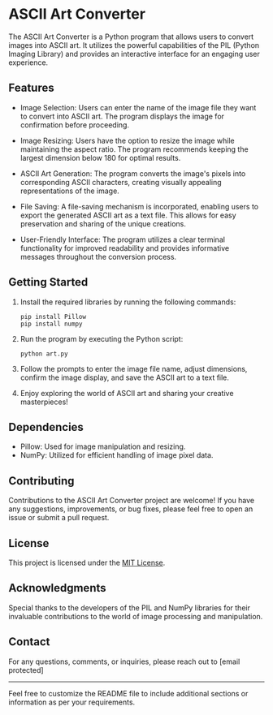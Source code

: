 # ASCII Art Converter

The ASCII Art Converter is a Python program that allows users to convert images into ASCII art. It utilizes the powerful capabilities of the PIL (Python Imaging Library) and provides an interactive interface for an engaging user experience.

## Features

- Image Selection: Users can enter the name of the image file they want to convert into ASCII art. The program displays the image for confirmation before proceeding.

- Image Resizing: Users have the option to resize the image while maintaining the aspect ratio. The program recommends keeping the largest dimension below 180 for optimal results.

- ASCII Art Generation: The program converts the image's pixels into corresponding ASCII characters, creating visually appealing representations of the image.

- File Saving: A file-saving mechanism is incorporated, enabling users to export the generated ASCII art as a text file. This allows for easy preservation and sharing of the unique creations.

- User-Friendly Interface: The program utilizes a clear terminal functionality for improved readability and provides informative messages throughout the conversion process.

## Getting Started

1. Install the required libraries by running the following commands:
   ```
   pip install Pillow
   pip install numpy
   ```

2. Run the program by executing the Python script:
   ```
   python art.py
   ```

3. Follow the prompts to enter the image file name, adjust dimensions, confirm the image display, and save the ASCII art to a text file.

4. Enjoy exploring the world of ASCII art and sharing your creative masterpieces!

## Dependencies

- Pillow: Used for image manipulation and resizing.
- NumPy: Utilized for efficient handling of image pixel data.

## Contributing

Contributions to the ASCII Art Converter project are welcome! If you have any suggestions, improvements, or bug fixes, please feel free to open an issue or submit a pull request.

## License

This project is licensed under the [MIT License](LICENSE).

## Acknowledgments

Special thanks to the developers of the PIL and NumPy libraries for their invaluable contributions to the world of image processing and manipulation.

## Contact

For any questions, comments, or inquiries, please reach out to [email protected]

---

Feel free to customize the README file to include additional sections or information as per your requirements.
